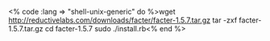 <% code :lang => "shell-unix-generic" do %>wget http://reductivelabs.com/downloads/facter/facter-1.5.7.tar.gz
tar -zxf facter-1.5.7.tar.gz
cd facter-1.5.7
sudo ./install.rb<% end %>
